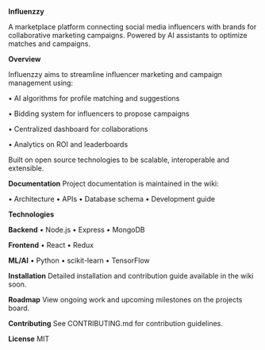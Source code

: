 **Influenzzy**

A marketplace platform connecting social media influencers with brands for collaborative marketing campaigns. Powered by AI assistants to optimize matches and campaigns.

**Overview**

Influenzzy aims to streamline influencer marketing and campaign management using:

•	AI algorithms for profile matching and suggestions

•	Bidding system for influencers to propose campaigns

•	Centralized dashboard for collaborations

•	Analytics on ROI and leaderboards

Built on open source technologies to be scalable, interoperable and extensible.

**Documentation**
Project documentation is maintained in the wiki:

•	Architecture
•	APIs
•	Database schema
•	Development guide

**Technologies**

**Backend**
•	Node.js
•	Express
•	MongoDB

**Frontend**
•	React
•	Redux

**ML/AI**
•	Python
•	scikit-learn
•	TensorFlow

**Installation**
Detailed installation and contribution guide available in the wiki soon.

**Roadmap**
View ongoing work and upcoming milestones on the projects board.

**Contributing**
See CONTRIBUTING.md for contribution guidelines.

**License**
MIT
